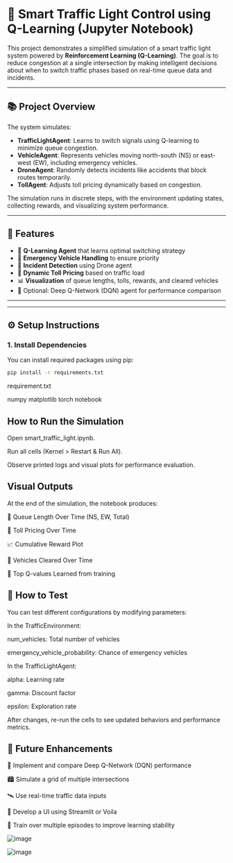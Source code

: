 # 🚦 Smart Traffic Light Control using Q-Learning (Jupyter Notebook)

This project demonstrates a simplified simulation of a smart traffic light system powered by **Reinforcement Learning (Q-Learning)**. The goal is to reduce congestion at a single intersection by making intelligent decisions about when to switch traffic phases based on real-time queue data and incidents.

---

## 📚 Project Overview

The system simulates:
- **TrafficLightAgent**: Learns to switch signals using Q-learning to minimize queue congestion.
- **VehicleAgent**: Represents vehicles moving north-south (NS) or east-west (EW), including emergency vehicles.
- **DroneAgent**: Randomly detects incidents like accidents that block routes temporarily.
- **TollAgent**: Adjusts toll pricing dynamically based on congestion.

The simulation runs in discrete steps, with the environment updating states, collecting rewards, and visualizing system performance.

---

## 🧠 Features

- 🔁 **Q-Learning Agent** that learns optimal switching strategy
- 🚓 **Emergency Vehicle Handling** to ensure priority
- 🚁 **Incident Detection** using Drone agent
- 💸 **Dynamic Toll Pricing** based on traffic load
- 📊 **Visualization** of queue lengths, tolls, rewards, and cleared vehicles
- 🤖 Optional: Deep Q-Network (DQN) agent for performance comparison

---

---

## ⚙️ Setup Instructions

### 1. Install Dependencies

You can install required packages using pip:

```bash
pip install -r requirements.txt

```
requirement.txt

numpy
matplotlib
torch
notebook


## How to Run the Simulation

Open smart_traffic_light.ipynb.

Run all cells (Kernel > Restart & Run All).

Observe printed logs and visual plots for performance evaluation.


## Visual Outputs
At the end of the simulation, the notebook produces:

🚦 Queue Length Over Time (NS, EW, Total)

💸 Toll Pricing Over Time

📈 Cumulative Reward Plot

🚗 Vehicles Cleared Over Time

🧠 Top Q-values Learned from training

## 🧪 How to Test
You can test different configurations by modifying parameters:

In the TrafficEnvironment:

num_vehicles: Total number of vehicles

emergency_vehicle_probability: Chance of emergency vehicles

In the TrafficLightAgent:

alpha: Learning rate

gamma: Discount factor

epsilon: Exploration rate

After changes, re-run the cells to see updated behaviors and performance metrics.

## 🚀 Future Enhancements
🤖 Implement and compare Deep Q-Network (DQN) performance

🏙️ Simulate a grid of multiple intersections

🛰️ Use real-time traffic data inputs

📱 Develop a UI using Streamlit or Voila

🧪 Train over multiple episodes to improve learning stability

![image](https://github.com/user-attachments/assets/379afc96-0d3a-485d-9ef3-1e6fccd1c288)

![image](https://github.com/user-attachments/assets/1a47fc8e-865f-4b1f-90c7-c2dcc5c1dadd)


